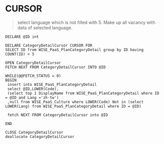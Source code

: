 # CURSOR
> select language which is not filled with 5. Make up all vacancy with data of selected language.


```
DECLARE @ID int

DECLARE CategoryDetailCursor CURSOR FOR 
SELECT ID from WISE_PaaS_PlanCategoryDetail group by ID having COUNT(ID) < 5

OPEN CategoryDetailCursor
FETCH NEXT FROM CategoryDetailCursor INTO @ID

WHILE(@@FETCH_STATUS = 0)
BEGIN
 insert into WISE_PaaS_PlanCategoryDetail
 select @ID,LOWER(Code),
 (select top 1 DisplayName from WISE_PaaS_PlanCategoryDetail where ID = @ID and Lang ='zh-tw')
 ,null from WISE_PaaS_Culture where LOWER(Code) Not in (select LOWER(Lang) from WISE_PaaS_PlanCategoryDetail where ID = @ID)

 fetch NEXT FROM CategoryDetailCursor into @ID

END

CLOSE CategoryDetailCursor
deallocate CategoryDetailCursor
```
